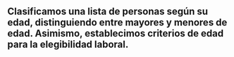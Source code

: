 <h2>Clasificamos una lista de personas según su edad, distinguiendo entre mayores y menores de edad. Asimismo, establecimos criterios de edad para la elegibilidad laboral.
